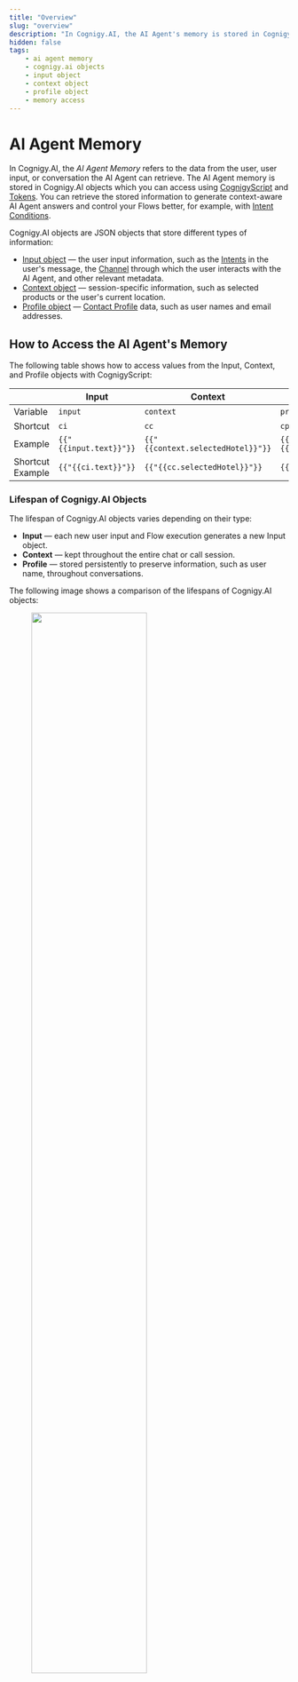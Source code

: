 ```yaml
---
title: "Overview"
slug: "overview"
description: "In Cognigy.AI, the AI Agent's memory is stored in Cognigy.AI objects which you can access using CognigyScript and Tokens."
hidden: false
tags:
    - ai agent memory
    - cognigy.ai objects
    - input object
    - context object
    - profile object
    - memory access
---
```


# AI Agent Memory

In Cognigy.AI, the _AI Agent Memory_ refers to the data from the user, user input, or conversation the AI Agent can retrieve. The AI Agent memory is stored in Cognigy.AI objects which you can access using [CognigyScript](../cognigyscript.md) and [Tokens](../tokens.md). You can retrieve the stored information to generate context-aware AI Agent answers and control your Flows better, for example, with [Intent Conditions](../../empower/nlu/intents/conditions.md).

Cognigy.AI objects are JSON objects that store different types of information:

- [Input object](input.md) — the user input information, such as the [Intents](../../empower/nlu/intents/overview.md) in the user's message, the [Channel](../nodes/channels.md) through which the user interacts with the AI Agent, and other relevant metadata.
- [Context object](context.md) — session-specific information, such as selected products or the user's current location.
- [Profile object](profile.md) — [Contact Profile](../../analyze/contact-profiles.md) data, such as user names and email addresses.

## How to Access the AI Agent's Memory

The following table shows how to access values from the Input, Context, and Profile objects with CognigyScript:

|                  | Input                  | Context                           | Profile                       |
|------------------|------------------------|-----------------------------------|-------------------------------|
| Variable         | `input`                | `context`                         | `profile`                     |
| Shortcut         | `ci`                   | `cc`                              | `cp`                          |
| Example          | `{{"{{input.text}}"}}` | `{{"{{context.selectedHotel}}"}}` | `{{"{{profile.firstname}}"}}` |
| Shortcut Example | `{{"{{ci.text}}"}}`    | `{{"{{cc.selectedHotel}}"}}`      | `{{"{{cp.firstname}}"}}`      |

### Lifespan of Cognigy.AI Objects

The lifespan of Cognigy.AI objects varies depending on their type:

- **Input** — each new user input and Flow execution generates a new Input object.
- **Context** — kept throughout the entire chat or call session.
- **Profile** — stored persistently to preserve information, such as user name, throughout conversations.

The following image shows a comparison of the lifespans of Cognigy.AI objects:

<figure>
  <img class="image-center" src="../../../../_assets/ai/build/lifespan.png" width="70%" />
</figure> 
